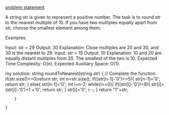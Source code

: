 [problem statement](https://www.geeksforgeeks.org/problems/nearest-multiple-of-102437/1)

A string str is given to represent a positive number. The task is to round str to the nearest multiple of 10.  If you have two multiples equally apart from str, choose the smallest element among them.

Examples:

Input: str = 29 
Output: 30
Explanation: Close multiples are 20 and 30, and 30 is the nearest to 29. 
Input: str = 15
Output: 10
Explanation: 10 and 20 are equally distant multiples from 20. The smallest of the two is 10.
Expected Time Complexity: O(n).
Expected Auxiliary Space: O(1).



my solution:
string roundToNearest(string str) {
        // Complete the function
        if(str.size()==0)return str;
        int n=str.size();
        if((str[n-1]-'0')<=5){
            str[n-1]='0';
            return str;
        }
        else{
        str[n-1]='0';
        int i=n-2;
        while(i>=0){
            if((str[i]-'0')!=9){
                str[i]= (str[i]-'0')+1 +'0';
                return str;
            }
                str[i]='0';
                i--;
        }
          return "1"+str;  
            
        }
        
    }